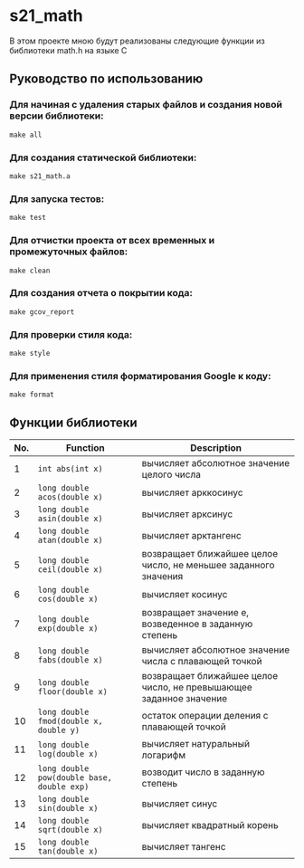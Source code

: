 # s21_math  

В этом проекте мною будут реализованы следующие функции из библиотеки math.h на языке С

## Руководство по использованию

### Для начиная с удаления старых файлов и создания новой версии библиотеки:

```make all```

### Для создания статической библиотеки:

```make s21_math.a```

### Для запуска тестов:

```make test```

### Для отчистки проекта от всех временных и промежуточных файлов:

```make clean```

### Для создания отчета о покрытии кода:

```make gcov_report```

### Для проверки стиля кода:

```make style```

### Для применения стиля форматирования Google к коду:

```make format```


## Функции библиотеки

| No. | Function | Description |
| --- | -------- | ----------- |
| 1 | `int abs(int x)` | вычисляет абсолютное значение целого числа |
| 2 | `long double acos(double x)` | вычисляет арккосинус |
| 3 | `long double asin(double x)` | вычисляет арксинус |
| 4 | `long double atan(double x)` | вычисляет арктангенс |
| 5 | `long double ceil(double x)` | возвращает ближайшее целое число, не меньшее заданного значения |
| 6 | `long double cos(double x)` | вычисляет косинус |
| 7 | `long double exp(double x)` | возвращает значение e, возведенное в заданную степень |
| 8 | `long double fabs(double x)` | вычисляет абсолютное значение числа с плавающей точкой |
| 9 | `long double floor(double x)` | возвращает ближайшее целое число, не превышающее заданное значение |
| 10 | `long double fmod(double x, double y)` | остаток операции деления с плавающей точкой |
| 11 | `long double log(double x)` | вычисляет натуральный логарифм |
| 12 | `long double pow(double base, double exp)` | возводит число в заданную степень |
| 13 | `long double sin(double x)` | вычисляет синус |
| 14 | `long double sqrt(double x)` | вычисляет квадратный корень |
| 15 | `long double tan(double x)` | вычисляет тангенс |  
